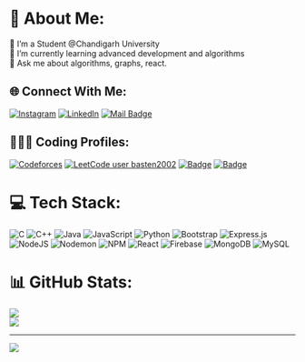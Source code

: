 # 💫 About Me:
🔭 I’m a Student @Chandigarh University<br>🌱 I’m currently learning advanced development and algorithms<br>💬 Ask me about algorithms, graphs, react.


## 🌐 Connect With Me:
[![Instagram](https://img.shields.io/badge/Instagram-%23E4405F.svg?logo=Instagram&logoColor=white)](https://instagram.com/basten_ahamad) [![LinkedIn](https://img.shields.io/badge/LinkedIn-%230077B5.svg?logo=linkedin&logoColor=white)](https://linkedin.com/in/bastenahamad) 
[![Mail Badge](https://img.shields.io/badge/-bastenahamad-c0392b?style=flat&labelColor=c0392b&logo=gmail&logoColor=white)](mailto:bastenahamad@gmail.com) 

## 🧑🏻‍💻 Coding Profiles:
[![Codeforces](https://badges.joonhyung.xyz/codeforces/beeten.svg)](https://codeforces.com/profile/beeten)
[![LeetCode user basten2002](https://img.shields.io/badge/dynamic/json?style=flat&labelColor=black&color=%23ffa116&label=Leetcode&query=rating&url=https%3A%2F%2Fleetcode-badge.vercel.app%2Fapi%2Fusers%2Fbasten2002&logo=leetcode&logoColor=yellow)](https://leetcode.com/basten2002/)
[![Badge](https://cp-logo.vercel.app/codechef/basten?logo=true)](https://www.codechef.com/users/basten)
[![Badge](https://cp-logo.vercel.app/atcoder/bastenahamad?logo=true)](https://atcoder.jp/users/bastenahamad)

# 💻 Tech Stack:
![C](https://img.shields.io/badge/c-%2300599C.svg?style=for-the-badge&logo=c&logoColor=white) ![C++](https://img.shields.io/badge/c++-%2300599C.svg?style=for-the-badge&logo=c%2B%2B&logoColor=white) ![Java](https://img.shields.io/badge/java-%23ED8B00.svg?style=for-the-badge&logo=openjdk&logoColor=white) ![JavaScript](https://img.shields.io/badge/javascript-%23323330.svg?style=for-the-badge&logo=javascript&logoColor=%23F7DF1E) ![Python](https://img.shields.io/badge/python-3670A0?style=for-the-badge&logo=python&logoColor=ffdd54) ![Bootstrap](https://img.shields.io/badge/bootstrap-%238511FA.svg?style=for-the-badge&logo=bootstrap&logoColor=white) ![Express.js](https://img.shields.io/badge/express.js-%23404d59.svg?style=for-the-badge&logo=express&logoColor=%2361DAFB) ![NodeJS](https://img.shields.io/badge/node.js-6DA55F?style=for-the-badge&logo=node.js&logoColor=white) ![Nodemon](https://img.shields.io/badge/NODEMON-%23323330.svg?style=for-the-badge&logo=nodemon&logoColor=%BBDEAD) ![NPM](https://img.shields.io/badge/NPM-%23CB3837.svg?style=for-the-badge&logo=npm&logoColor=white) ![React](https://img.shields.io/badge/react-%2320232a.svg?style=for-the-badge&logo=react&logoColor=%2361DAFB) ![Firebase](https://img.shields.io/badge/Firebase-039BE5?style=for-the-badge&logo=Firebase&logoColor=white) ![MongoDB](https://img.shields.io/badge/MongoDB-%234ea94b.svg?style=for-the-badge&logo=mongodb&logoColor=white) ![MySQL](https://img.shields.io/badge/mysql-%2300000f.svg?style=for-the-badge&logo=mysql&logoColor=white)
# 📊 GitHub Stats:
<!-- ![](https://github-readme-stats.vercel.app/api?username=bastenahamad&theme=dark&hide_border=false&include_all_commits=false&count_private=false)<br/> -->
![](https://github-readme-streak-stats.herokuapp.com/?user=bastenahamad&theme=dark&hide_border=false)<br/>
![](https://github-readme-stats.vercel.app/api/top-langs/?username=bastenahamad&theme=dark&hide_border=false&include_all_commits=false&count_private=false&layout=compact)

---
[![](https://visitcount.itsvg.in/api?id=bastenahamad&icon=0&color=0)](https://visitcount.itsvg.in)

<!-- Proudly created with GPRM ( https://gprm.itsvg.in ) -->
